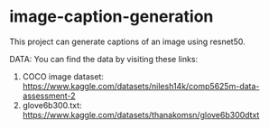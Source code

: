 # image-caption-generation
This project can generate captions of an image using resnet50.

DATA:
You can find the data by visiting these links:
1. COCO image dataset: https://www.kaggle.com/datasets/nilesh14k/comp5625m-data-assessment-2
2. glove6b300.txt: https://www.kaggle.com/datasets/thanakomsn/glove6b300dtxt
